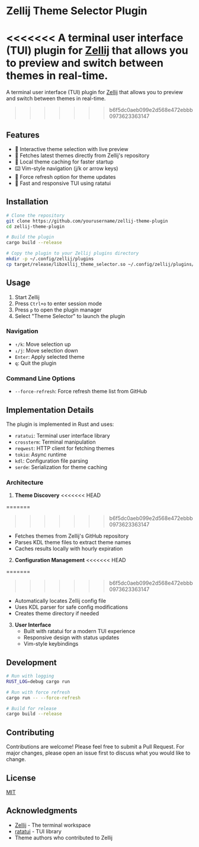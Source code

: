 # Zellij Theme Selector Plugin

<<<<<<< 
A terminal user interface (TUI) plugin for [Zellij](https://github.com/zellij-org/zellij) that allows you to preview and switch between themes in real-time.
=======
A terminal user interface (TUI) plugin for [Zellij](https://github.com/zellij-org/zellij) that allows you to preview and switch between themes in real-time. 
>>>>>>> b6f5dc0aeb099e2d568e472ebbb0973623363147

## Features

- 🎨 Interactive theme selection with live preview
- 📡 Fetches latest themes directly from Zellij's repository
- 💾 Local theme caching for faster startup
- ⌨️ Vim-style navigation (j/k or arrow keys)
- 🔄 Force refresh option for theme updates
- 🏃 Fast and responsive TUI using ratatui

## Installation

```bash
# Clone the repository
git clone https://github.com/yourusername/zellij-theme-plugin
cd zellij-theme-plugin

# Build the plugin
cargo build --release

# Copy the plugin to your Zellij plugins directory
mkdir -p ~/.config/zellij/plugins
cp target/release/libzellij_theme_selector.so ~/.config/zellij/plugins/
```

## Usage

1. Start Zellij
2. Press `Ctrl+o` to enter session mode
3. Press `p` to open the plugin manager
4. Select "Theme Selector" to launch the plugin

### Navigation

- `↑/k`: Move selection up
- `↓/j`: Move selection down
- `Enter`: Apply selected theme
- `q`: Quit the plugin

### Command Line Options

- `--force-refresh`: Force refresh theme list from GitHub

## Implementation Details

The plugin is implemented in Rust and uses:

- `ratatui`: Terminal user interface library
- `crossterm`: Terminal manipulation
- `reqwest`: HTTP client for fetching themes
- `tokio`: Async runtime
- `kdl`: Configuration file parsing
- `serde`: Serialization for theme caching

### Architecture

1. **Theme Discovery**
<<<<<<< HEAD

=======
>>>>>>> b6f5dc0aeb099e2d568e472ebbb0973623363147
   - Fetches themes from Zellij's GitHub repository
   - Parses KDL theme files to extract theme names
   - Caches results locally with hourly expiration

2. **Configuration Management**
<<<<<<< HEAD

=======
>>>>>>> b6f5dc0aeb099e2d568e472ebbb0973623363147
   - Automatically locates Zellij config file
   - Uses KDL parser for safe config modifications
   - Creates theme directory if needed

3. **User Interface**
   - Built with ratatui for a modern TUI experience
   - Responsive design with status updates
   - Vim-style keybindings

## Development

```bash
# Run with logging
RUST_LOG=debug cargo run

# Run with force refresh
cargo run -- --force-refresh

# Build for release
cargo build --release
```

## Contributing

Contributions are welcome! Please feel free to submit a Pull Request. For major changes, please open an issue first to discuss what you would like to change.

## License

[MIT](LICENSE)

## Acknowledgments

- [Zellij](https://github.com/zellij-org/zellij) - The terminal workspace
- [ratatui](https://github.com/ratatui-org/ratatui) - TUI library
- Theme authors who contributed to Zellij
